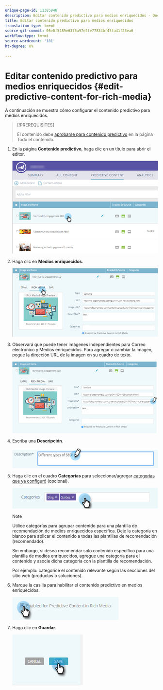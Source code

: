 ```yaml
---
unique-page-id: 11385940
description: Editar contenido predictivo para medios enriquecidos - Documentos de marketing - Documentación del producto
title: Editar contenido predictivo para medios enriquecidos
translation-type: tm+mt
source-git-commit: 06e0f5489e6375a97e2fe77834bf45fa41f23ea6
workflow-type: tm+mt
source-wordcount: '181'
ht-degree: 0%

---
```



# Editar contenido predictivo para medios enriquecidos {#edit-predictive-content-for-rich-media}

A continuación se muestra cómo configurar el contenido predictivo para medios enriquecidos.

>[!PREREQUISITES]
>
>El contenido debe [aprobarse para contenido predictivo](/help/marketo/product-docs/predictive-content/working-with-all-content/approve-a-title-for-predictive-content.md) en la página Todo el contenido.

1. En la página **Contenido predictivo**, haga clic en un título para abrir el editor.

   ![](assets/image2017-10-3-9-3a40-3a38.png)

1. Haga clic en **Medios enriquecidos**.

   ![](assets/image2017-10-3-9-3a41-3a33.png)

1. Observará que puede tener imágenes independientes para Correo electrónico y Medios enriquecidos. Para agregar o cambiar la imagen, pegue la dirección URL de la imagen en su cuadro de texto.

   ![](assets/image2017-10-3-9-3a42-3a20.png)

1. Escriba una **Descripción**.

   ![](assets/image2017-10-3-9-3a43-3a43.png)

1. Haga clic en el cuadro **Categorías** para seleccionar/agregar [categorías que ya configuró](/help/marketo/product-docs/predictive-content/getting-started/set-up-categories.md) (opcional).

   ![](assets/image2017-10-3-9-3a55-3a57.png)

   >[!NOTE]
   >
   >Utilice categorías para agrupar contenido para una plantilla de recomendación de medios enriquecidos específica. Deje la categoría en blanco para aplicar el contenido a todas las plantillas de recomendación (recomendado).
   >
   >Sin embargo, si desea recomendar solo contenido específico para una plantilla de medios enriquecidos, agregue una categoría para el contenido y asocie dicha categoría con la plantilla de recomendación.
   >
   >Por ejemplo: categorice el contenido relevante según las secciones del sitio web (productos o soluciones).

1. Marque la casilla para habilitar el contenido predictivo en medios enriquecidos.

   ![](assets/six-1.png)

1. Haga clic en **Guardar**.

   ![](assets/save.png)
